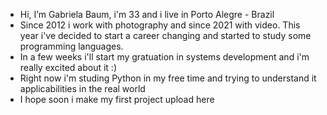 - Hi, I’m Gabriela Baum, i'm 33 and i live in Porto Alegre - Brazil
- Since 2012 i work with photography and since 2021 with video. This year i've decided to start a career changing and started to study some programming languages.
- In a few weeks i'll start my gratuation in systems development and i'm really excited about it :)
- Right now i'm studing Python in my free time and trying to understand it applicabilities in the real world 
- I hope soon i make my first project upload here



